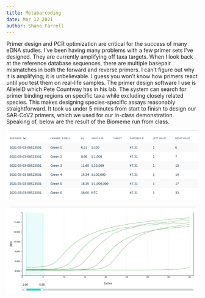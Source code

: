 ```yaml
---
title: Metabarcoding 
date: Mar 12 2021
author: Shane Farrell
---
```


Primer design and PCR optimization are critical for the success of many eDNA studies. I’ve been having many problems with a few primer sets I’ve designed. They are currently amplifying off taxa targets. When I look back at the reference database sequences, there are multiple basepair mismatches in both the forward and reverse primers. I can’t figure out why it is amplifying; it is unbelievable. I guess you won’t know how primers react until you test them on real-life samples. The primer design software I use is AlleleID which Pete Countway has in his lab. The system can search for primer binding regions on specific taxa while excluding closely related species. This makes designing species-specific assays reasonably straightforward. It took us under 5 minutes from start to finish to design our SAR-CoV2 primers, which we used for our in-class demonstration. Speaking of, below are the result of the Biomeme run from class. 


![](../img/Cov_Table.png)

![](../img/CoV_Curves.png)


